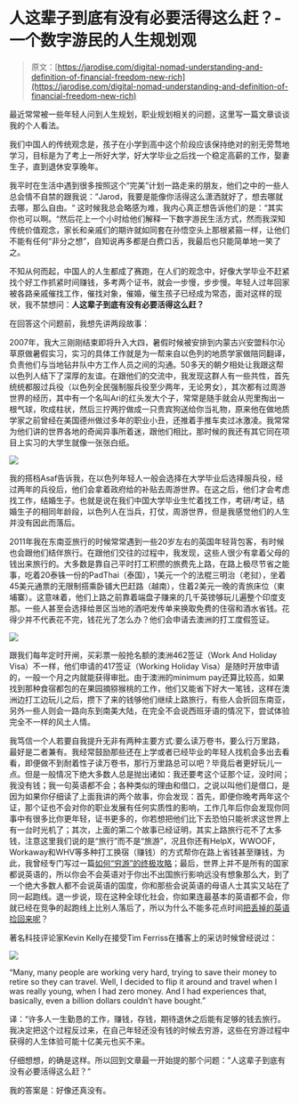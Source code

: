 <!--yml
category: 未分类
date: 2022-06-26 00:00:00
-->

# 人这辈子到底有没有必要活得这么赶？- 一个数字游民的人生规划观

> 原文：[https://jarodise.com/digital-nomad-understanding-and-definition-of-financial-freedom-new-rich](https://jarodise.com/digital-nomad-understanding-and-definition-of-financial-freedom-new-rich)

最近常常被一些年轻人问到人生规划，职业规划相关的问题，这里写一篇文章谈谈我的个人看法。

我们中国人的传统观念是，孩子在小学到高中这个阶段应该保持绝对的别无旁骛地学习，目标是为了考上一所好大学，好大学毕业之后找一个稳定高薪的工作，娶妻生子，直到退休安享晚年。

我平时在生活中遇到很多按照这个“完美”计划一路走来的朋友，他们之中的一些人总会情不自禁的跟我说：”Jarod，我要是能像你活得这么潇洒就好了，想去哪就去哪，那么自由。“ 这时候我总会略感为难，我内心真正想告诉他们的是：“其实你也可以啊。“然后花上一个小时给他们解释一下数字游民生活方式，然而我深知传统价值观念，家长和亲戚们的期许就如同套在孙悟空头上那根紧箍一样，让他们不能有任何“非分之想”，自知说再多都是白费口舌，我最后也只能简单地一笑了之。

不知从何而起，中国人的人生都成了赛跑，在人们的观念中，好像大学毕业不赶紧找个好工作抓紧时间赚钱，多考两个证书，就会一步慢，步步慢。年轻人过年回家被各路亲戚催找工作，催找对象，催婚，催生孩子已经成为常态，面对这样的现状，我不禁想问：**人这辈子到底有没有必要活得这么赶？**

在回答这个问题前，我想先讲两段故事：

2007年，我大三刚刚结束即将升入大四，暑假时候被安排到内蒙古兴安盟科尔沁草原做暑假实习，实习的具体工作就是为一帮来自以色列的地质学家做陪同翻译，负责他们与当地钻井队中方工作人员之间的沟通。50多天的朝夕相处让我跟这帮以色列人结下了深厚的友谊。在跟他们的交流中，我发现这群人有一些共性，首先统统都服过兵役（以色列全民强制服兵役至少两年，无论男女），其次都有过周游世界的经历，其中有一个名叫Ari的红头发大个子，常常是随手就会从兜里掏出一根气球，吹成柱状，然后三拧两拧做成一只贵宾狗送给你当礼物，原来他在做地质学家之前曾经在美国德州做过多年的职业小丑，还推着手推车卖过冰激凌。我常常为他们讲的世界各地的奇闻异事所着迷，跟他们相比，那时候的我还有其它同在项目上实习的大学生就像一张张白纸。

![](img/ebbf8bb43b90e953a933662c7a4089ad.png)

我的搭档Asaf告诉我，在以色列年轻人一般会选择在大学毕业后选择服兵役，经过两年的兵役后，他们会拿着政府给的补贴去周游世界。在这之后，他们才会考虑找工作，结婚生子。也就是说在我们中国大学毕业生忙着找工作，考研/考证，结婚生子的相同年龄段，以色列人在当兵，打仗，周游世界，但是我感觉他们的人生并没有因此而落后。

2011年我在东南亚旅行的时候常常遇到一些20岁左右的英国年轻背包客，有时候也会跟他们结伴旅行。在跟他们交往的过程中，我发现，这些人很少有拿着父母的钱出来旅行的。大多数是靠自己平时打工积攒的旅费先上路，在路上极尽节省之能事，吃着20泰铢一份的PadThai（泰国），1美元一个的法棍三明治（老挝），坐着45美元通票的无限制搭乘卧铺大巴赶路（越南），住着2美元一晚的青旅床位（柬埔寨）。这意味着，他们上路之前靠着端盘子赚来的几千英镑够玩儿遍整个印度支那。一些人甚至会选择给景区当地的酒吧发传单来换取免费的住宿和酒水省钱。花得少并不代表花不完，钱花光了怎么办？他们会申请去澳洲的打工度假签证。

![](img/55dcafe2f927e061fa523f25b461891e.png)

跟我们每年定时开闸，买彩票一般抢名额的澳洲462签证（Work And Holiday Visa）不一样，他们申请的417签证（Working Holiday Visa）是随时开放申请的，一般一个月之内就能获得审批。由于澳洲的minimum pay还算比较高，如果找到那种食宿都包的在果园摘猕猴桃的工作，他们又能省下好大一笔钱，这样在澳洲边打工边玩儿之后，攒下了来的钱够他们继续上路旅行，有些人会折回东南亚，另外一些人则会一路向东到南美大陆，在完全不会说西班牙语的情况下，尝试体验完全不一样的风土人情。

我笃信一个人若要自我提升无非有两种主要方式:要么读万卷书，要么行万里路，最好是二者兼有。我经常鼓励那些还在上学或者已经毕业的年轻人找机会多出去看看，即便做不到耐着性子读万卷书，那行万里路总可以吧？毕竟后者更好玩儿一点。但是一般情况下绝大多数人总是抛出诸如：我还要考这个证那个证，没时间；我没有钱；我一句英语都不会；各种类似的理由和借口，之说以叫他们是借口，是因为如果你仔细读了上面我讲的两个故事，你会发现：首先，即便你晚考两年这个证，那个证也不会对你的职业发展有任何实质性的影响，工作几年后你会发现你同事中有很多比你更年轻，证书更多的，你若想把他们比下去恐怕只能祈求这世界上有一台时光机了；其次，上面的第二个故事已经证明，其实上路旅行花不了太多钱，注意这里我们说的是“旅行”而不是“旅游”，况且你还有HelpX，WWOOF，Workaway和WHV等多种打工换宿（赚钱）的方式帮你在路上省钱甚至赚钱，为此，我曾经专门写过一篇[如何“穷游”的终极攻略](http://jarodise.com/lowcosttravel/)；最后，世界上并不是所有的国家都说英语的，所以你会不会英语对于你出不出国旅行影响远没有想象那么大，到了一个绝大多数人都不会说英语的国度，你和那些会说英语的母语人士其实又站在了同一起跑线。退一步说，现在这种全球化社会，你如果连最基本的英语都不会，你就已经在竞争的起跑线上比别人落后了，所以为什么不能多花点时间[把丢掉的英语捡回来呢](http://jarodise.com/learnenglish/)？

著名科技评论家Kevin Kelly在接受Tim Ferriss在播客上的采访时候曾经说过：

![](img/ecaeb7923fdc5d2cbf3cb0278da253d4.png)

“Many, many people are working very hard, trying to save their money to retire so they can travel. Well, I decided to flip it around and travel when I was really young, when I had zero money. And I had experiences that, basically, even a billion dollars couldn’t have bought.”

译：“许多人一生勤恳的工作，赚钱，存钱，期待退休之后能有足够的钱去旅行。我决定把这个过程反过来，在自己年轻还没有钱的时候去穷游，这些在穷游过程中获得的人生体验可能十亿美元也买不来。

仔细想想，的确是这样。所以回到文章最一开始提的那个问题：”人这辈子到底有没有必要活得这么赶？“

我的答案是：好像还真没有。